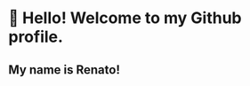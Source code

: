 # 👋 Hello! Welcome to my Github profile.
## My name is Renato!

<!--
**RenatoFeLima/RenatoFeLima** is a ✨ _special_ ✨ repository because its `README.md` (this file) appears on your GitHub profile.

Here are some ideas to get you started:

- 🌱 I’m currently learning Java OO and SQL
- 📫 How to reach me: renatoferreira37@yahoo.com
- 😄 Pronouns: he/him

## Ferramentas e Tecnologias

<img loading="lazy" src="https://cdn.jsdelivr.net/gh/devicons/devicon/icons/git/git-original.svg" width="40" height="40"/> 
            <img src="https://cdn.jsdelivr.net/gh/devicons/devicon/icons/java/java-original.svg" />
          
            <img src="https://cdn.jsdelivr.net/gh/devicons/devicon/icons/mysql/mysql-original-wordmark.svg" />
          
            <img src="https://cdn.jsdelivr.net/gh/devicons/devicon/icons/visualstudio/visualstudio-plain.svg" />
            
 ## Contatos:         
<div>
<a href="https://www.linkedin.com/in/renato-ferreira-/" target="_blank"><img loading="lazy" src="https://img.shields.io/badge/-LinkedIn-%230077B5?style=for-the-badge&logo=linkedin&logoColor=white" target="_blank"></a>   
</div>

<div>
<a href="https://github.com/RenatoFeLima">
<img loading="lazy" height="180em" src="https://github-readme-stats.vercel.app/api/top-langs/?username=RenatoFeLima&layout=compact&langs_count=7&theme=dracula"/>
<img loading="lazy" height="180em" src="https://github-readme-stats.vercel.app/api?username=RenatoFeLima&show_icons=true&theme=dracula&include_all_commits=true&count_private=true"/>
</div>



-->
